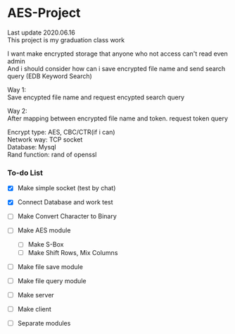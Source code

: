 # AES-Project  
Last update 2020.06.16  
This project is my graduation class work 

I want make encrypted storage that anyone who not access can't read even admin   
And i should consider how can i save encrypted file name and send search query (EDB Keyword Search)  

Way 1:   
Save encypted file name and request encypted search query 

Way 2:  
After mapping between encrypted file name and token. request token query 

Encrypt type: AES, CBC/CTR(if i can)  
Network way: TCP socket  
Database: Mysql   
Rand function: rand of openssl  

### To-do List  

- [x] Make simple socket (test by chat)  
- [x] Connect Database and work test  
- [ ] Make Convert Character to Binary 
- [ ] Make AES module  
  - [ ] Make S-Box
  - [ ] Make Shift Rows, Mix Columns
- [ ] Make file save module  
- [ ] Make file query module  
- [ ] Make server  
- [ ] Make client  
- [ ] Separate modules  


